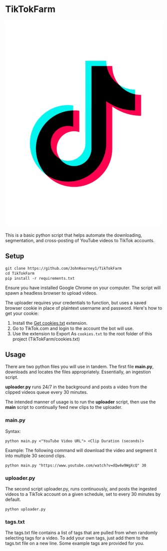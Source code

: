 # TikTokFarm
![](readmelogo.png)

This is a basic python script that helps automate the downloading, segmentation,
and cross-posting of YouTube videos to TikTok accounts. 

## Setup

```commandline
git clone https://github.com/JohnKearney1/TikTokFarm
cd TikTokFarm
pip install -r requirements.txt
```

Ensure you have installed Google Chrome on your computer.
The script will spawn a headless browser to upload videos.

The uploader requires your credentials to function, but uses a saved browser cookie
in place of plaintext username and password. Here's how to get your cookie:

1. Install the [Get cookies.txt](https://chrome.google.com/webstore/detail/get-cookiestxt-locally/cclelndahbckbenkjhflpdbgdldlbecc)
extension.
2. Go to TikTok.com and login to the account the bot will use.
3. Use the extension to Export As `cookies.txt` to the root folder of this project (TikTokFarm/cookies.txt)

## Usage

There are two python files you will use in tandem. 
The first file **main.py**, downloads and locates the files appropriately.
Essentially, an ingestion script. 

**uploader.py** runs 24/7 in the background and posts a video from the clipped videos
queue every 30 minutes. 

The intended manner of usage is to run the **uploader** script, then use the
**main** script to continually feed new clips to the uploader.

### main.py

Syntax:
```commandline
python main.py <"YouTube Video URL"> <Clip Duration (seconds)>
```

Example: The following command will download the video and segment it into multiple 30 second clips.
```commandline
python main.py "https://www.youtube.com/watch?v=dQw4w9WgXcQ" 30
```

### uploader.py
The second script uploader.py, runs continuously, and posts the ingested videos to a TikTok account
on a given schedule, set to every 30 minutes by default.

```commandline
python uploader.py
```


### tags.txt
The tags.txt file contains a list of tags that are pulled from when randomly selecting tags for a video. To add your own tags, just add them to the tags.txt file on a new line. Some example tags are provided for you.